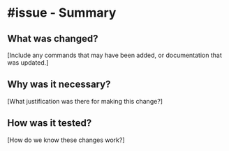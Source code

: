 # #issue - Summary  

## What was changed?  
[Include any commands that may have been added, or documentation that was updated.]

## Why was it necessary?  
[What justification was there for making this change?]

## How was it tested?  
[How do we know these changes work?]
